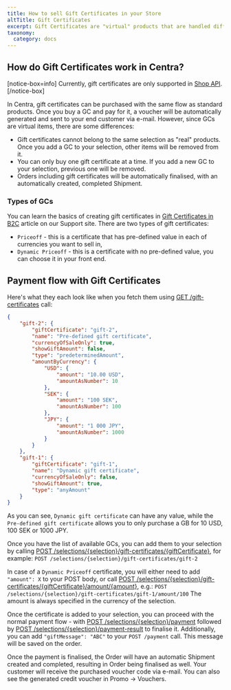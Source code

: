 ```yaml
---
title: How to sell Gift Certificates in your Store
altTitle: Gift Certificates
excerpt: Gift Certificates are "virtual" products that are handled differently in Centra. Here is how to handle them in your Front End.
taxonomy:
  category: docs
---
```


## How do Gift Certificates work in Centra?

[notice-box=info]
Currently, gift certificates are only supported in [Shop API](/api-references/shop-api).
[/notice-box]

In Centra, gift certificates can be purchased with the same flow as standard products. Once you buy a GC and pay for it, a voucher will be automatically generated and sent to your end customer via e-mail. However, since GCs are virtual items, there are some differences:

* Gift certificates cannot belong to the same selection as "real" products. Once you add a GC to your selection, other items will be removed from it.
* You can only buy one gift certificate at a time. If you add a new GC to your selection, previous one will be removed.
* Orders including gift certificates will be automatically finalised, with an automatically created, completed Shipment.

### Types of GCs

You can learn the basics of creating gift certificates in [Gift Certificates in B2C](https://support.centra.com/centra-sections/retail-b2c/promo/creating-a-gift-certificate) article on our Support site. There are two types of gift certificates:
* `Priceoff` - this is a certificate that has pre-defined value in each of currencies you want to sell in,
* `Dynamic Priceoff` - this is a certificate with no pre-defined value, you can choose it in your front end.

## Payment flow with Gift Certificates

Here's what they each look like when you fetch them using [GET /gift-certificates](https://docs.centra.com/swagger-ui/?api=ShopAPI#/default/get_gift_certificates) call:

```json
{
    "gift-2": {
        "giftCertificate": "gift-2",
        "name": "Pre-defined gift certificate",
        "currencyOfSaleOnly": true,
        "showGiftAmount": false,
        "type": "predeterminedAmount",
        "amountByCurrency": {
            "USD": {
                "amount": "10.00 USD",
                "amountAsNumber": 10
            },
            "SEK": {
                "amount": "100 SEK",
                "amountAsNumber": 100
            },
            "JPY": {
                "amount": "1 000 JPY",
                "amountAsNumber": 1000
            }
        }
    },
    "gift-1": {
        "giftCertificate": "gift-1",
        "name": "Dynamic gift certificate",
        "currencyOfSaleOnly": false,
        "showGiftAmount": true,
        "type": "anyAmount"
    }
}
```

As you can see, `Dynamic gift certificate` can have any value, while the `Pre-defined gift certificate` allows you to only purchase a GB for 10 USD, 100 SEK or 1000 JPY.

Once you have the list of available GCs, you can add them to your selection by calling [POST /selections/{selection}/gift-certificates/{giftCertificate}](https://docs.centra.com/swagger-ui/?api=ShopAPI#/default/post_selections__selection__gift_certificates__giftCertificate_), for example:
`POST /selections/{selection}/gift-certificates/gift-2`

In case of a `Dynamic Priceoff` certificate, you will either need to add `"amount": X` to your POST body, or call [POST /selections/{selection}/gift-certificates/{giftCertificate}/amount/{amount}](https://docs.centra.com/swagger-ui/?api=ShopAPI#/default/post_selections__selection__gift_certificates__giftCertificate__amount__amount_), e.g.:
`POST /selections/{selection}/gift-certificates/gift-1/amount/100`
The amount is always specified in the currency of the selection.

Once the certificate is added to your selection, you can proceed with the normal payment flow - with [POST /selections/{selection}/payment](https://docs.centra.com/swagger-ui/?api=ShopAPI#/default/post_selections__selection__payment) followed by [POST /selections/{selection}/payment-result](https://docs.centra.com/swagger-ui/?api=ShopAPI#/default/post_selections__selection__payment_result) to finalise it. Additionally, you can add `"giftMessage": "ABC"` to your `POST /payment` call. This message will be saved on the order.

Once the payment is finalised, the Order will have an automatic Shipment created and completed, resulting in Order being finalised as well. Your customer will receive the purchased voucher code via e-mail. You can also see the generated credit voucher in Promo -> Vouchers.
